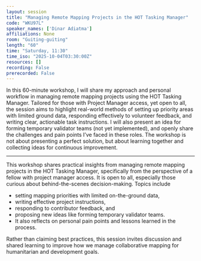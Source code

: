 ```yaml
---
layout: session
title: "Managing Remote Mapping Projects in the HOT Tasking Manager"
code: "WKU97L"
speaker_names: ['Dinar Adiatma']
affiliations: None
room: "Guiting-guiting"
length: "60"
time: "Saturday, 11:30"
time_iso: "2025-10-04T03:30:00Z"
resources: []
recording: False
prerecorded: False
---
```


In this 60-minute workshop, I will share my approach and personal workflow in managing remote mapping projects using the HOT Tasking Manager. Tailored for those with Project Manager access, yet open to all, the session aims to highlight real-world methods of setting up priority areas with limited ground data, responding effectively to volunteer feedback, and writing clear, actionable task instructions. I will also present an idea for forming temporary validator teams (not yet implemented), and openly share the challenges and pain points I’ve faced in these roles. The workshop is not about presenting a perfect solution, but about learning together and collecting ideas for continuous improvement.

<hr>

This workshop shares practical insights from managing remote mapping projects in the HOT Tasking Manager, specifically from the perspective of a fellow with project manager access. It is open to all, especially those curious about behind-the-scenes decision-making. Topics include
- setting mapping priorities with limited on-the-ground data,
- writing effective project instructions,
- responding to contributor feedback, and
- proposing new ideas like forming temporary validator teams.
- It also reflects on personal pain points and lessons learned in the process.

Rather than claiming best practices, this session invites discussion and shared learning to improve how we manage collaborative mapping for humanitarian and development goals.

